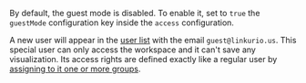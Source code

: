 By default, the guest mode is disabled.
To enable it, set to `true` the `guestMode` configuration key inside the `access` configuration.

A new user will appear in the [user list](/users/#creating-users) with the email `guest@linkurio.us`.
This special user can only access the workspace and it can't save any visualization. Its access rights
are defined exactly like a regular user by [assigning to it one or more groups](/users/#assigning-users-to-groups).
